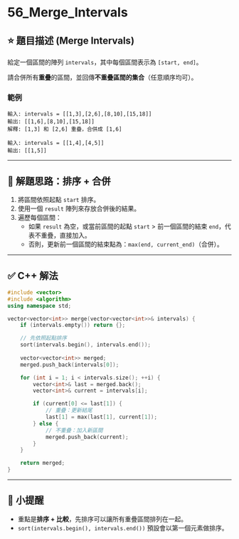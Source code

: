 # 56\_Merge\_Intervals

## ⭐ 題目描述 (Merge Intervals)

給定一個區間的陣列 `intervals`，其中每個區間表示為 `[start, end]`。

請合併所有**重疊**的區間，並回傳**不重疊區間的集合**（任意順序均可）。

### 範例

```text
輸入: intervals = [[1,3],[2,6],[8,10],[15,18]]
輸出: [[1,6],[8,10],[15,18]]
解釋: [1,3] 和 [2,6] 重疊，合併成 [1,6]

輸入: intervals = [[1,4],[4,5]]
輸出: [[1,5]]
```

---

## 🧰 解題思路：排序 + 合併

1. 將區間依照起點 `start` 排序。
2. 使用一個 `result` 陣列來存放合併後的結果。
3. 遍歷每個區間：
   - 如果 `result` 為空，或當前區間的起點 `start` > 前一個區間的結束 `end`，代表不重疊，直接加入。
   - 否則，更新前一個區間的結束點為：`max(end, current_end)`（合併）。

---

## ✅ C++ 解法

```cpp
#include <vector>
#include <algorithm>
using namespace std;

vector<vector<int>> merge(vector<vector<int>>& intervals) {
    if (intervals.empty()) return {};

    // 先依照起點排序
    sort(intervals.begin(), intervals.end());
    
    vector<vector<int>> merged;
    merged.push_back(intervals[0]);

    for (int i = 1; i < intervals.size(); ++i) {
        vector<int>& last = merged.back();
        vector<int>& current = intervals[i];

        if (current[0] <= last[1]) {
            // 重疊：更新結尾
            last[1] = max(last[1], current[1]);
        } else {
            // 不重疊：加入新區間
            merged.push_back(current);
        }
    }

    return merged;
}
```

---
## 🧠 小提醒

- 重點是**排序 + 比較**，先排序可以讓所有重疊區間排列在一起。
- `sort(intervals.begin(), intervals.end())` 預設會以第一個元素做排序。

